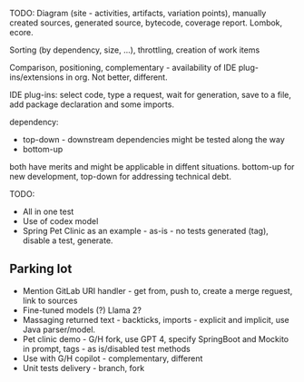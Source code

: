 
TODO: Diagram (site - activities, artifacts, variation points), manually created sources, generated source, bytecode, coverage report. Lombok, ecore. 



Sorting (by dependency, size, ...), throttling, creation of work items

Comparison, positioning, complementary - availability of IDE plug-ins/extensions in org. Not better, different.

IDE plug-ins: select code, type a request, wait for generation, save to a file, add package declaration and some imports.

dependency:

* top-down - downstream dependencies might be tested along the way
* bottom-up

both have merits and might be applicable in diffent situations. bottom-up for new development, top-down for addressing technical debt.


TODO:

* All in one test
* Use of codex model
* Spring Pet Clinic as an example - as-is - no tests generated (tag), disable a test, generate.


## Parking lot

* Mention GitLab URI handler - get from, push to, create a merge reguest, link to sources
* Fine-tuned models (?) Llama 2?
* Massaging returned text - backticks, imports - explicit and implicit, use Java parser/model.
* Pet clinic demo - G/H fork, use GPT 4, specify SpringBoot and Mockito in prompt, tags - as is/disabled test methods
* Use with G/H copilot - complementary, different
* Unit tests delivery - branch, fork